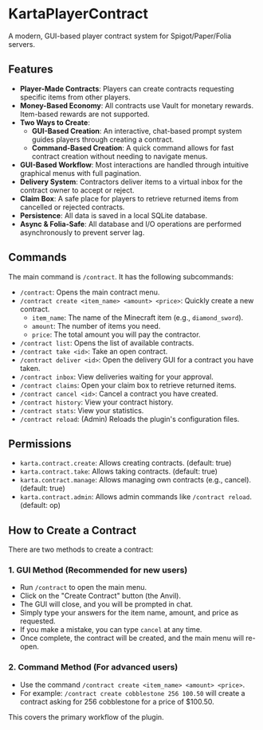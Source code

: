 # KartaPlayerContract

A modern, GUI-based player contract system for Spigot/Paper/Folia servers.

## Features

- **Player-Made Contracts**: Players can create contracts requesting specific items from other players.
- **Money-Based Economy**: All contracts use Vault for monetary rewards. Item-based rewards are not supported.
- **Two Ways to Create**:
    - **GUI-Based Creation**: An interactive, chat-based prompt system guides players through creating a contract.
    - **Command-Based Creation**: A quick command allows for fast contract creation without needing to navigate menus.
- **GUI-Based Workflow**: Most interactions are handled through intuitive graphical menus with full pagination.
- **Delivery System**: Contractors deliver items to a virtual inbox for the contract owner to accept or reject.
- **Claim Box**: A safe place for players to retrieve returned items from cancelled or rejected contracts.
- **Persistence**: All data is saved in a local SQLite database.
- **Async & Folia-Safe**: All database and I/O operations are performed asynchronously to prevent server lag.

## Commands

The main command is `/contract`. It has the following subcommands:

- `/contract`: Opens the main contract menu.
- `/contract create <item_name> <amount> <price>`: Quickly create a new contract.
  - `item_name`: The name of the Minecraft item (e.g., `diamond_sword`).
  - `amount`: The number of items you need.
  - `price`: The total amount you will pay the contractor.
- `/contract list`: Opens the list of available contracts.
- `/contract take <id>`: Take an open contract.
- `/contract deliver <id>`: Open the delivery GUI for a contract you have taken.
- `/contract inbox`: View deliveries waiting for your approval.
- `/contract claims`: Open your claim box to retrieve returned items.
- `/contract cancel <id>`: Cancel a contract you have created.
- `/contract history`: View your contract history.
- `/contract stats`: View your statistics.
- `/contract reload`: (Admin) Reloads the plugin's configuration files.

## Permissions

- `karta.contract.create`: Allows creating contracts. (default: true)
- `karta.contract.take`: Allows taking contracts. (default: true)
- `karta.contract.manage`: Allows managing own contracts (e.g., cancel). (default: true)
- `karta.contract.admin`: Allows admin commands like `/contract reload`. (default: op)

## How to Create a Contract

There are two methods to create a contract:

### 1. GUI Method (Recommended for new users)
- Run `/contract` to open the main menu.
- Click on the "Create Contract" button (the Anvil).
- The GUI will close, and you will be prompted in chat.
- Simply type your answers for the item name, amount, and price as requested.
- If you make a mistake, you can type `cancel` at any time.
- Once complete, the contract will be created, and the main menu will re-open.

### 2. Command Method (For advanced users)
- Use the command `/contract create <item_name> <amount> <price>`.
- For example: `/contract create cobblestone 256 100.50` will create a contract asking for 256 cobblestone for a price of $100.50.

This covers the primary workflow of the plugin.
